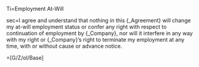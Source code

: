 Ti=Employment At-Will

sec=I agree and understand that nothing in this {_Agreement} will change my at-will employment status or confer any right with respect to continuation of employment by {_Company}, nor will it interfere in any way with my right or {_Company}’s right to terminate my employment at any time, with or without cause or advance notice.

=[G/Z/ol/Base]
